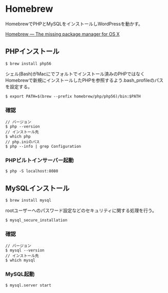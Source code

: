# Homebrew

HomebrewでPHPとMySQLをインストールしWordPressを動かす。

[Homebrew — The missing package manager for OS X](http://brew.sh/)

## PHPインストール

	$ brew install php56

シェル(Bash)がMacにでフォルトでインストール済みのPHPではなく
Homebrewで新規にインストールしたPHPを参照するよう.bash_profileのパスを設定する。  

	$ export PATH=$(brew --prefix homebrew/php/php56)/bin:$PATH

### 確認

	// バージョン
	$ php --version
	// インストール先
	$ which php
	// php.iniのパス
	$ php --info | grep Configuration

### PHPビルトインサーバー起動

	$ php -S localhost:8080

## MySQLインストール

	$ brew install mysql

rootユーザーへのパスワード設定などのセキュリティに関する処理を行う。

	$ mysql_secure_installation

### 確認

	// バージョン
	$ mysql --version
	// インストール先
	$ which mysql

### MySQL起動

	$ mysql.server start
